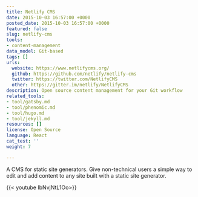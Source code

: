 ```yaml
---
title: Netlify CMS
date: 2015-10-03 16:57:00 +0000
posted_date: 2015-10-03 16:57:00 +0000
featured: false
slug: netlify-cms
tools:
- content-management
data_model: Git-based
tags: []
urls:
  website: https://www.netlifycms.org/
  github: https://github.com/netlify/netlify-cms
  twitter: https://twitter.com/NetlifyCMS
  other: https://gitter.im/netlify/NetlifyCMS
description: Open source content management for your Git workflow
related_tools:
- tool/gatsby.md
- tool/phenomic.md
- tool/hugo.md
- tool/jekyll.md
resources: []
license: Open Source
language: React
cat_test: ''
weight: 7

---
```

A CMS for static site generators. Give non-technical users a simple way to edit and add content to any site built with a static site generator.

{{< youtube IbNvjNtL1Oo>}}
